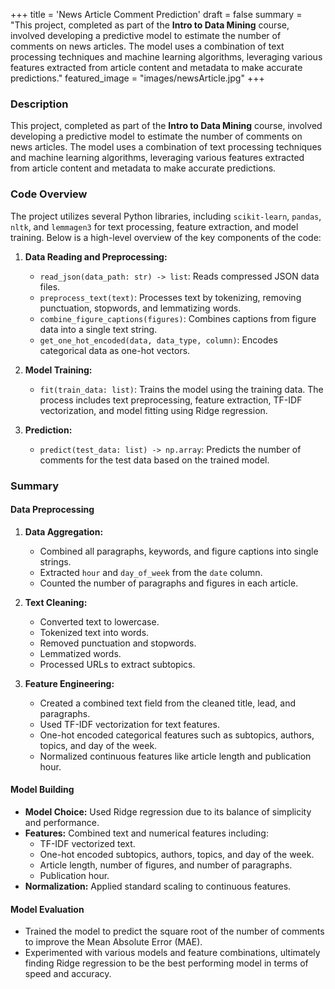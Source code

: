 +++
title = 'News Article Comment Prediction'
draft = false
summary = "This project, completed as part of the **Intro to Data Mining** course, involved developing a predictive model to estimate the number of comments on news articles. The model uses a combination of text processing techniques and machine learning algorithms, leveraging various features extracted from article content and metadata to make accurate predictions."
featured_image = "images/newsArticle.jpg"
+++

### Description

This project, completed as part of the **Intro to Data Mining** course, involved developing a predictive model to estimate the number of comments on news articles. The model uses a combination of text processing techniques and machine learning algorithms, leveraging various features extracted from article content and metadata to make accurate predictions.

### Code Overview

The project utilizes several Python libraries, including `scikit-learn`, `pandas`, `nltk`, and `lemmagen3` for text processing, feature extraction, and model training. Below is a high-level overview of the key components of the code:

1. **Data Reading and Preprocessing:**

   - `read_json(data_path: str) -> list`: Reads compressed JSON data files.
   - `preprocess_text(text)`: Processes text by tokenizing, removing punctuation, stopwords, and lemmatizing words.
   - `combine_figure_captions(figures)`: Combines captions from figure data into a single text string.
   - `get_one_hot_encoded(data, data_type, column)`: Encodes categorical data as one-hot vectors.

2. **Model Training:**

   - `fit(train_data: list)`: Trains the model using the training data. The process includes text preprocessing, feature extraction, TF-IDF vectorization, and model fitting using Ridge regression.

3. **Prediction:**

   - `predict(test_data: list) -> np.array`: Predicts the number of comments for the test data based on the trained model.

### Summary

#### Data Preprocessing

1. **Data Aggregation:**

   - Combined all paragraphs, keywords, and figure captions into single strings.
   - Extracted `hour` and `day_of_week` from the `date` column.
   - Counted the number of paragraphs and figures in each article.

2. **Text Cleaning:**

   - Converted text to lowercase.
   - Tokenized text into words.
   - Removed punctuation and stopwords.
   - Lemmatized words.
   - Processed URLs to extract subtopics.

3. **Feature Engineering:**
   - Created a combined text field from the cleaned title, lead, and paragraphs.
   - Used TF-IDF vectorization for text features.
   - One-hot encoded categorical features such as subtopics, authors, topics, and day of the week.
   - Normalized continuous features like article length and publication hour.

#### Model Building

- **Model Choice:** Used Ridge regression due to its balance of simplicity and performance.
- **Features:** Combined text and numerical features including:
  - TF-IDF vectorized text.
  - One-hot encoded subtopics, authors, topics, and day of the week.
  - Article length, number of figures, and number of paragraphs.
  - Publication hour.
- **Normalization:** Applied standard scaling to continuous features.

#### Model Evaluation

- Trained the model to predict the square root of the number of comments to improve the Mean Absolute Error (MAE).
- Experimented with various models and feature combinations, ultimately finding Ridge regression to be the best performing model in terms of speed and accuracy.
